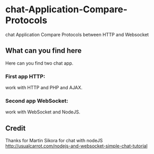 # chat-Application-Compare-Protocols
chat Application Compare Protocols between HTTP and Websocket

## What can you find here
Here can you find two chat app.

### First app HTTP: 
work with HTTP and PHP and AJAX.

### Second app WebSocket: 
work with WebSocket and NodeJS.

## Credit
Thanks for Martin Sikora for chat with nodeJS
http://usualcarrot.com/nodejs-and-websocket-simple-chat-tutorial
